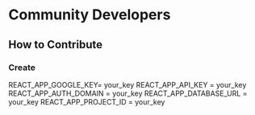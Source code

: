 # Community Developers


## How to Contribute

### Create
REACT_APP_GOOGLE_KEY= your_key
REACT_APP_API_KEY = your_key
REACT_APP_AUTH_DOMAIN = your_key
REACT_APP_DATABASE_URL = your_key
REACT_APP_PROJECT_ID  = your_key